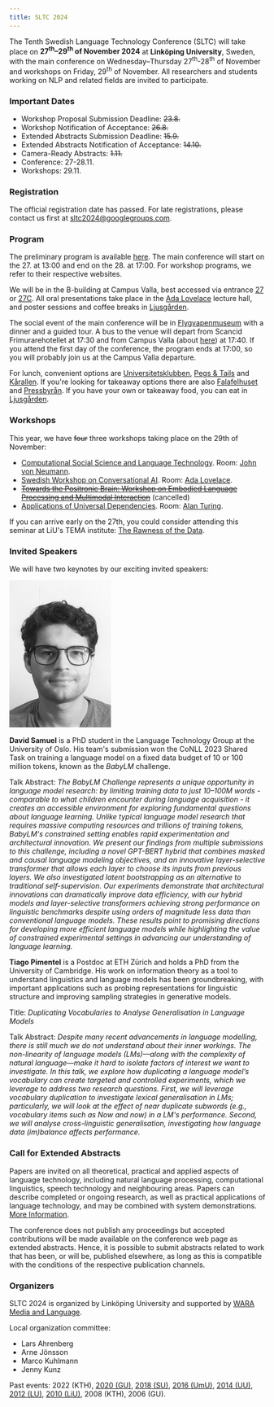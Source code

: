 ```yaml
---
title: SLTC 2024
---
```


The Tenth Swedish Language Technology Conference (SLTC) will take place on **27<sup>th</sup>–29<sup>th</sup> of November 2024** at **Linköping University**, Sweden, with the main conference on Wednesday–Thursday 27<sup>th</sup>-28<sup>th</sup> of November and workshops on Friday, 29<sup>th</sup> of November. All researchers and students working on NLP and related fields are invited to participate. 

### Important Dates

* Workshop Proposal Submission Deadline: ~~23.8.~~
* Workshop Notification of Acceptance: ~~26.8.~~
* Extended Abstracts Submission Deadline: ~~15.9.~~
* Extended Abstracts Notification of Acceptance: ~~14.10.~~
* Camera-Ready Abstracts: ~~1.11.~~ 
* Conference: 27-28.11. 
* Workshops: 29.11.

### Registration

The official registration date has passed. For late registrations, please contact us first at sltc2024@googlegroups.com.

### Program

The preliminary program is available [here](https://sltc2024.github.io/schema.html). The main conference will start on the 27. at 13:00 and end on the 28. at 17:00. For workshop programs, we refer to their respective websites. 

We will be in the B-building at Campus Valla, best accessed via entrance [27](https://link.mazemap.com/YTslGjcU) or [27C](https://link.mazemap.com/9vvAa1q7). All oral presentations take place in the [Ada Lovelace](https://link.mazemap.com/jbZlc2rS) lecture hall, and poster sessions and coffee breaks in [Ljusgården](https://link.mazemap.com/8HwwYcHB). 

The social event of the main conference will be in [Flygvapenmuseum](https://flygvapenmuseum.se) with a dinner and a guided tour. A bus to the venue will depart from Scancid Frimurarehotellet at 17:30 and from Campus Valla (about [here](https://link.mazemap.com/ERJ9eBud)) at 17:40. If you attend the first day of the conference, the program ends at 17:00, so you will probably join us at the Campus Valla departure. 

For lunch, convenient options are [Universitetsklubben](https://maps.app.goo.gl/k4xGBfmJ5ufm61Wb9), [Pegs & Tails](https://maps.app.goo.gl/w7aqF1bLzDk3MH9K9) and [Kårallen](https://g.co/kgs/VsTwYfU). If you're looking for takeaway options there are also [Falafelhuset](https://maps.app.goo.gl/XcuW3vMYd5d36hRy5) and [Pressbyrån](https://maps.app.goo.gl/UB5HbUzr24BNzuuW9). If you have your own or takeaway food, you can eat in [Ljusgården](https://link.mazemap.com/8HwwYcHB). 

### Workshops

This year, we have ~~four~~ three workshops taking place on the 29th of November:  

* [Computational Social Science and Language Technology](https://sites.google.com/view/css-language-tech-workshop). Room: [John von Neumann](https://link.mazemap.com/CQpwM9mB).
* [Swedish Workshop on Conversational AI](https://sites.google.com/view/sw-conv-ai-2024/home). Room: [Ada Lovelace](https://link.mazemap.com/jbZlc2rS).
* ~~[Towards the Positronic Brain: Workshop on Embodied Language Processing and Multimodal Interaction](https://gu-clasp.github.io/language-and-perception/events/positronic-brain/)~~ (cancelled)
* [Applications of Universal Dependencies](https://udapp-sltc-2024.github.io). Room: [Alan Turing](https://link.mazemap.com/iNCSUvXo).

If you can arrive early on the 27th, you could consider attending this seminar at LiU's TEMA institute: [The Rawness of the Data](https://liu.se/en/event/datalab-12-the-rawness-of-the-data).


### Invited Speakers

We will have two keynotes by our exciting invited speakers: 

<img src="pictures/david.jpeg" alt="david" width="200"/>

**David Samuel** is a PhD student in the Language Technology Group at the University of Oslo. His team's submission won the CoNLL 2023 Shared Task on training a language model on a fixed data budget of 10 or 100 million tokens, known as the *BabyLM* challenge. 

Talk Abstract: *The BabyLM Challenge represents a unique opportunity in language model research: by limiting training data to just 10–100M words - comparable to what children encounter during language acquisition - it creates an accessible environment for exploring fundamental questions about language learning. Unlike typical language model research that requires massive computing resources and trillions of training tokens, BabyLM's constrained setting enables rapid experimentation and architectural innovation. We present our findings from multiple submissions to this challenge, including a novel GPT-BERT hybrid that combines masked and causal language modeling objectives, and an innovative layer-selective transformer that allows each layer to choose its inputs from previous layers. We also investigated latent bootstrapping as an alternative to traditional self-supervision. Our experiments demonstrate that architectural innovations can dramatically improve data efficiency, with our hybrid models and layer-selective transformers achieving strong performance on linguistic benchmarks despite using orders of magnitude less data than conventional language models. These results point to promising directions for developing more efficient language models while highlighting the value of constrained experimental settings in advancing our understanding of language learning.*

**Tiago Pimentel** is a Postdoc at ETH Zürich and holds a PhD from the University of Cambridge. His work on information theory as a tool to understand linguistics and language models has been groundbreaking, with important applications such as probing representations for linguistic structure and improving sampling strategies in generative models.

Title: *Duplicating Vocabularies to Analyse Generalisation in Language Models*

Talk Abstract: *Despite many recent advancements in language modelling, there is still much we do not understand about their inner workings. The non-linearity of language models (LMs)—along with the complexity of natural language—make it hard to isolate factors of interest we want to investigate. In this talk, we explore how duplicating a language model’s vocabulary can create targeted and controlled experiments, which we leverage to address two research questions. First, we will leverage vocabulary duplication to investigate lexical generalisation in LMs; particularly, we will look at the effect of near duplicate subwords (e.g., vocabulary items such as Now and now) in a LM's performance. Second, we will analyse cross-linguistic generalisation, investigating how language data (im)balance affects performance.*

### Call for Extended Abstracts

Papers are invited on all theoretical, practical and applied aspects of language technology, including natural language processing, computational linguistics, speech technology and neighbouring areas. Papers can describe completed or ongoing research, as well as practical applications of language technology, and may be combined with system demonstrations. [More Information](cfp).

The conference does not publish any proceedings but accepted contributions will be made available on the conference web page as extended abstracts. Hence, it is possible to submit abstracts related to work that has been, or will be, published elsewhere, as long as this is compatible with the conditions of the respective publication channels.

### Organizers 

SLTC 2024 is organized by Linköping University and supported by [WARA Media and Language](https://wasp-sweden.org/industrial-cooperation/research-arenas/wara-media-and-language/).  

Local organization committee: 
* Lars Ahrenberg
* Arne Jönsson
* Marco Kuhlmann
* Jenny Kunz

Past events: 2022 (KTH), [2020 (GU)](https://spraakbanken.gu.se/en/sltc2020), [2018 (SU)](https://sltc2018.su.se), [2016 (UmU)](http://sltc2016.cs.umu.se), [2014 (UU)](https://www2.lingfil.uu.se/SLTC2014/), [2012 (LU)](https://nlp.cs.lth.se/events/sltc-2012/), [2010 (LiU)](https://www.ida.liu.se/conferences/sltc2010/), 2008 (KTH), 2006 (GU).

